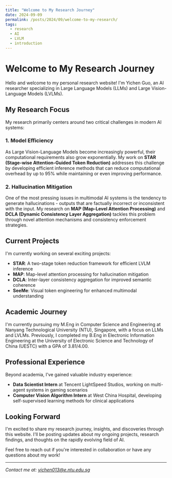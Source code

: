 ```yaml
---
title: "Welcome to My Research Journey"
date: 2024-09-09
permalink: /posts/2024/09/welcome-to-my-research/
tags:
  - research
  - AI
  - LVLM
  - introduction
---
```


# Welcome to My Research Journey

Hello and welcome to my personal research website! I'm Yichen Guo, an AI researcher specializing in Large Language Models (LLMs) and Large Vision-Language Models (LVLMs).

## My Research Focus

My research primarily centers around two critical challenges in modern AI systems:

### 1. Model Efficiency
As Large Vision-Language Models become increasingly powerful, their computational requirements also grow exponentially. My work on **STAR (Stage-wise Attention-Guided Token Reduction)** addresses this challenge by developing efficient inference methods that can reduce computational overhead by up to 95% while maintaining or even improving performance.

### 2. Hallucination Mitigation
One of the most pressing issues in multimodal AI systems is the tendency to generate hallucinations - outputs that are factually incorrect or inconsistent with the input. My research on **MAP (Map-Level Attention Processing)** and **DCLA (Dynamic Consistency Layer Aggregation)** tackles this problem through novel attention mechanisms and consistency enforcement strategies.

## Current Projects

I'm currently working on several exciting projects:

- **STAR**: A two-stage token reduction framework for efficient LVLM inference
- **MAP**: Map-level attention processing for hallucination mitigation
- **DCLA**: Inter-layer consistency aggregation for improved semantic coherence
- **SeeMe**: Visual token engineering for enhanced multimodal understanding

## Academic Journey

I'm currently pursuing my M.Eng in Computer Science and Engineering at Nanyang Technological University (NTU), Singapore, with a focus on LLMs and LVLMs. Previously, I completed my B.Eng in Electronic Information Engineering at the University of Electronic Science and Technology of China (UESTC) with a GPA of 3.81/4.00.

## Professional Experience

Beyond academia, I've gained valuable industry experience:
- **Data Scientist Intern** at Tencent LightSpeed Studios, working on multi-agent systems in gaming scenarios
- **Computer Vision Algorithm Intern** at West China Hospital, developing self-supervised learning methods for clinical applications

## Looking Forward

I'm excited to share my research journey, insights, and discoveries through this website. I'll be posting updates about my ongoing projects, research findings, and thoughts on the rapidly evolving field of AI.

Feel free to reach out if you're interested in collaboration or have any questions about my work!

---

*Contact me at: yichen013@e.ntu.edu.sg*
